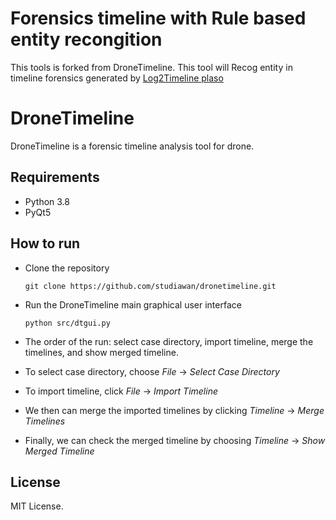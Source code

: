 # Forensics timeline with Rule based entity recongition
This tools is forked from DroneTimeline. This tool will Recog entity in timeline forensics generated by [Log2Timeline plaso](https://github.com/log2timeline)

# DroneTimeline
DroneTimeline is a forensic timeline analysis tool for drone.

## Requirements

- Python 3.8
- PyQt5

## How to run

- Clone the repository
  
  `git clone https://github.com/studiawan/dronetimeline.git`
- Run the DroneTimeline main graphical user interface
  
  `python src/dtgui.py`
- The order of the run: select case directory, import timeline, merge the timelines, and show merged timeline.
- To select case directory, choose *File* &#8594; *Select Case Directory*
- To import timeline, click *File* &#8594; *Import Timeline*
- We then can merge the imported timelines by clicking *Timeline* &#8594; *Merge Timelines*
- Finally, we can check the merged timeline by choosing *Timeline* &#8594; *Show Merged Timeline*

## License
MIT License.